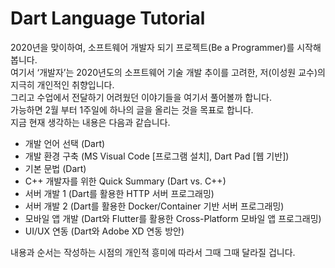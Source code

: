 # Dart Language Tutorial

2020년을 맞이하여, 소프트웨어 개발자 되기 프로젝트(Be a Programmer)를 시작해 봅니다. <br>
여기서 ‘개발자’는 2020년도의 소프트웨어 기술 개발 추이를 고려한, 저(이성원 교수)의 지극히 개인적인 취향입니다. <br>
그리고 수업에서 전달하기 어려웠던 이야기들을 여기서 풀어볼까 합니다. <br>
가능하면 2월 부터 1주일에 하나의 글을 올리는 것을 목표로 합니다. <br>
지금 현재 생각하는 내용은 다음과 같습니다.<br>

- 개발 언어 선택 (Dart) <br>
- 개발 환경 구축 (MS Visual Code [프로그램 설치], Dart Pad [웹 기반]) <br>
- 기본 문법 (Dart) <br>
- C++ 개발자를 위한 Quick Summary (Dart vs. C++) <br>
- 서버 개발 1 (Dart를 활용한 HTTP 서버 프로그래밍) <br>
- 서버 개발 2 (Dart를 활용한 Docker/Container 기반 서버 프로그래밍) <br>
- 모바일 앱 개발 (Dart와 Flutter를 활용한 Cross-Platform 모바일 앱 프로그래밍) <br>
- UI/UX 연동 (Dart와 Adobe XD 연동 방안) <br>

내용과 순서는 작성하는 시점의 개인적 흥미에 따라서 그때 그때 달라질 겁니다.
